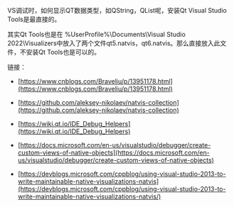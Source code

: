 VS调试时，如何显示QT数据类型，如QString，QList呢，安装Qt Visual Studio Tools是最直接的。

其实Qt Tools也是在 %UserProfile%\Documents\Visual Studio 2022\Visualizers中放入了两个文件qt5.natvis，qt6.natvis。那么直接放入此文件，不安装Qt Tools也是可以的。

链接：

+ [https://www.cnblogs.com/Braveliu/p/13951178.html](https://www.cnblogs.com/Braveliu/p/13951178.html)

+ [https://github.com/aleksey-nikolaev/natvis-collection](https://github.com/aleksey-nikolaev/natvis-collection)

+ [https://wiki.qt.io/IDE_Debug_Helpers](https://wiki.qt.io/IDE_Debug_Helpers)

+ [https://docs.microsoft.com/en-us/visualstudio/debugger/create-custom-views-of-native-objects](https://docs.microsoft.com/en-us/visualstudio/debugger/create-custom-views-of-native-objects)

+ [https://devblogs.microsoft.com/cppblog/using-visual-studio-2013-to-write-maintainable-native-visualizations-natvis](https://devblogs.microsoft.com/cppblog/using-visual-studio-2013-to-write-maintainable-native-visualizations-natvis/)
